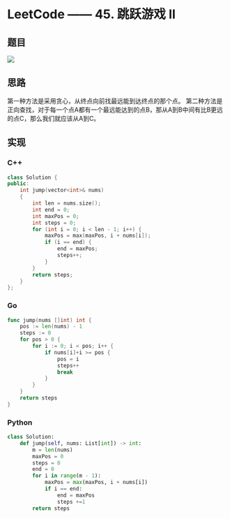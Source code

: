 # LeetCode —— 45. 跳跃游戏 II

## 题目

![](https://azmddy.github.io/img/20210326073545.png)

## 思路

第一种方法是采用贪心，从终点向前找最远能到达终点的那个点。
第二种方法是正向查找，对于每一个点A都有一个最远能达到的点B，那从A到B中间有比B更远的点C，那么我们就应该从A到C。

## 实现

### C++

```cpp
class Solution {
public:
    int jump(vector<int>& nums)
    {
        int len = nums.size();
        int end = 0;
        int maxPos = 0;
        int steps = 0;
        for (int i = 0; i < len - 1; i++) {
            maxPos = max(maxPos, i + nums[i]);
            if (i == end) {
                end = maxPos;
                steps++;
            }
        }
        return steps;
    }
};
```

### Go

```go
func jump(nums []int) int {
	pos := len(nums) - 1
	steps := 0
	for pos > 0 {
		for i := 0; i < pos; i++ {
			if nums[i]+i >= pos {
				pos = i
				steps++
				break
			}
		}
	}
	return steps
}
```

### Python

```python
class Solution:
    def jump(self, nums: List[int]) -> int:
        m = len(nums)
        maxPos = 0
        steps = 0
        end = 0
        for i in range(m - 1):
            maxPos = max(maxPos, i + nums[i])
            if i == end:
                end = maxPos
                steps +=1
        return steps
```

